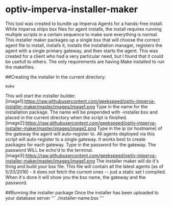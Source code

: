 # optiv-imperva-installer-maker
This tool was created to bundle up Imperva Agents for a hands-free install. While Imperva ships bsx files for agent installs, the install requires running multiple scripts in a certain sequence to make sure everything is normal. This installer maker packages up a single bsx that will choose the correct agent file to install, installs it, installs the installation manager, registers the agent with a single primary gateway, and then starts the agent. This was created for a client who had a very particular need, but I found that it could be usefull to others. The only requirements are having Make installed to run the makefiles.

##Creating the installer
In the current directory:
```
make
```
This will start the installer builder.
[image1]:https://raw.githubusercontent.com/geekspeed/optiv-imperva-installer-maker/master/images/image1.png
Type in the name for the installation package. The name will be prepended with -installer.bsx and placed in the current directory when the script is finished.
[image2]:https://raw.githubusercontent.com/geekspeed/optiv-imperva-installer-maker/master/images/image2.png
Type in the ip (or hostname) of the gateway the agent will auto-register to. All agents deployed via this script will auto-register to a single gateway. It works best to create packages for each gateway.
Type in the password for the gateway. The password WILL be echo'd to the terminal.
[image3]:https://raw.githubusercontent.com/geekspeed/optiv-imperva-installer-maker/master/images/image1.png
The installer maker will do it's thing and build your bsx file. This file will contain all the latest agents (as of 5/20/2016) - it does not fetch the current ones -- just a static set I compiled. When it's done it will show you the bsx name, the gateway and the password.

##Running the installer package
Once the installer has been uploaded to your database server
'''
./installer-name.bsx
'''
